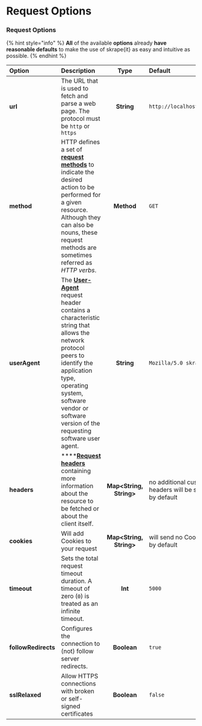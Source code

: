 # Request Options

### Request Options

{% hint style="info" %}
**All** of the available **options** already **have reasonable defaults** to make the use of skrape{it} as easy and intuitive as possible.
{% endhint %}

| Option | Description | Type | Default |
| :--- | :--- | :---: | :--- |
| **url** | The URL that is used to fetch and parse a web page. The protocol must be `http` or `https` | **String** | `http://localhost:8080` |
| **method** | HTTP defines a set of [**request methods**](https://developer.mozilla.org/en-US/docs/Web/HTTP/Methods) to indicate the desired action to be performed for a given resource. Although they can also be nouns, these request methods are sometimes referred as _HTTP verbs_. | **Method** | `GET` |
| **userAgent** | The [**User-Agent**](https://developer.mozilla.org/de/docs/Web/HTTP/Headers/User-Agent) request header contains a characteristic string that allows the network protocol peers to identify the application type, operating system, software vendor or software version of the requesting software user agent. | **String** | `Mozilla/5.0 skrape.it` |
| **headers** | \*\*\*\*[**Request headers** ](https://developer.mozilla.org/en-US/docs/Web/HTTP/Headers)containing more information about the resource to be fetched or about the client itself. | **Map&lt;String, String&gt;** | no additional custom headers will be sent by default |
| **cookies** | Will add Cookies to your request | **Map&lt;String, String&gt;** | will send no Cookies by default |
| **timeout** | Sets the total request timeout duration. A timeout of zero \(`0`\) is treated as an infinite timeout. | **Int** | `5000` |
| **followRedirects** | Configures the connection to \(not\) follow server redirects. | **Boolean** | `true` |
| **sslRelaxed** | Allow HTTPS connections with broken or self-signed certificates | **Boolean** | `false` |



